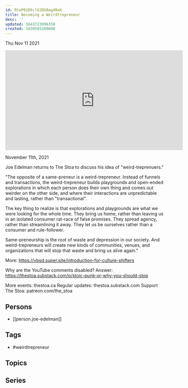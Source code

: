 ```yaml
---
id: RtoP0iD6clUJDG0ag4NxK
title: Becoming a Weirdtrepreneur
desc: ''
updated: 1643723096350
created: 1636585200000
---
```





Thu Nov 11 2021

<iframe width="560" height="315" src="https://www.youtube.com/embed/oFERYChvVKE" title="Becoming a Weirdtrepreneur w/ Joe Edelman" frameborder="0" allow="accelerometer; autoplay; clipboard-write; encrypted-media; gyroscope; picture-in-picture" allowfullscreen ></iframe>

November 11th, 2021

Joe Edelman returns to The Stoa to discuss his idea of "weird-treprenuers."

"The opposite of a same-preneur is a weird-trepreneur. Instead of funnels and transactions, the weird-trepreneur builds playgrounds and open-ended explorations in which each person does their own thing and comes out weirder on the other side, and where their interactions are unpredictable and lasting, rather than "transactional".

The key thing to realize is that explorations and playgrounds are what we were looking for the whole time. They bring us home, rather than leaving us in an isolated consumer rat-race of false promises. They spread agency, rather than streamlining it away. They let us be ourselves rather than a consumer and rule-follower.

Same-preneurship is the root of waste and depression in our society. And weird-trepreneurs will create new kinds of communities, venues, and organizations that will stop that waste and bring us alive again."

More: https://vbsd.super.site/introduction-for-culture-shifters

Why are the YouTube comments disabled? Answer: https://thestoa.substack.com/p/stoic-punk-or-why-you-should-stop

More events: thestoa.ca
Regular updates: thestoa.substack.com
Support The Stoa: patreon.com/the_stoa

## Persons

- [[person.joe-edelman]]

## Tags

- #weirdtrepreneur

## Topics



## Series



